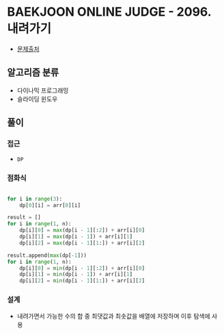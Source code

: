 # BAEKJOON ONLINE JUDGE - 2096. 내려가기

- [문제출처](https://www.acmicpc.net/problem/2096 '2096. 내려가기')

## 알고리즘 분류

- 다이나믹 프로그래밍
- 슬라이딩 윈도우

## 풀이

### 접근

- `DP`

### 점화식

```python

for i in range(3):
    dp[0][i] = arr[0][i]

result = []
for i in range(1, n):
    dp[i][0] = max(dp[i - 1][:2]) + arr[i][0]
    dp[i][1] = max(dp[i - 1]) + arr[i][1]
    dp[i][2] = max(dp[i - 1][1:]) + arr[i][2]

result.append(max(dp[-1]))
for i in range(1, n):
    dp[i][0] = min(dp[i - 1][:2]) + arr[i][0]
    dp[i][1] = min(dp[i - 1]) + arr[i][1]
    dp[i][2] = min(dp[i - 1][1:]) + arr[i][2]

```

### 설계

- 내려가면서 가능한 수의 합 중 최댓값과 최솟값을 배열에 저장하며 이후 탐색에 사용

